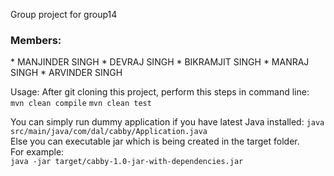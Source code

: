 Group project for group14  

<h3>Members:</h3>
* MANJINDER SINGH 
* DEVRAJ SINGH
* BIKRAMJIT SINGH 
* MANRAJ SINGH 
* ARVINDER SINGH    

Usage:
After git cloning this project, perform this steps in command line:  
```mvn clean compile```
```mvn clean test```

You can simply run dummy application if you have latest Java installed:
```java src/main/java/com/dal/cabby/Application.java```  
Else you can executable jar which is being created in the target folder.  
For example:  
```java -jar target/cabby-1.0-jar-with-dependencies.jar```

